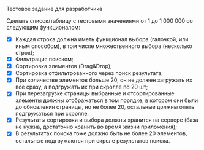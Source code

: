 Тестовое задание для разработчика

Сделать список/таблицу с тестовыми значениями от 1 до 1 000 000 со следующим функционалом:

- [x] Каждая строка должна иметь функционал выбора (галочкой, или иным способом), в том числе множественного выбора (несколько строк);
- [x] Фильтрация поиском;
- [x] Сортировка элементов (Drag&Drop);
- [x] Сортировка отфильтрованного через поиск результата;
- [x] При количестве элементов больше 20, он не должен загружать их все сразу, а подгружать их при скролле по 20 шт;
- [x] При перезагрузке страницы выбранные и отсортированные элементы должны отображаться в том порядке, в котором они были до обновления страницы, но не более 20, остальные должны опять подгружаться при скролле.
- [x] Результаты сортировки и выбора должны хранится на сервере (база не нужна, достаточно хранить во время жизни приложения);
- [x] В результатах поиска тоже должно быть не более 20 элементов, остальные подгружаются при скроле результатов поиска.
